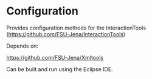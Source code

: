 Configuration
=============

Provides configuration methods for the InteractionTools (https://github.com/FSU-Jena/InteractionTools)

Depends on:

https://github.com/FSU-Jena/Xmltools

Can be built and run using the Eclipse IDE.

